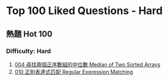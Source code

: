 # Top 100 Liked Questions - Hard
## 熱題 Hot 100

### Difficulty: Hard
001. [004 尋找兩個正序數組的中位數 Median of Two Sorted Arrays](https://github.com/Kuan-HC/LeetCode/blob/main/Top100LikedQuestions/004_Median_of_Two_Sorted_Arrayss.md)
002. [010 正則表達式匹配 Regular Expression Matching](https://github.com/Kuan-HC/LeetCode/blob/main/Top100LikedQuestions/010_Regular_Expression_Matchingy.md)
